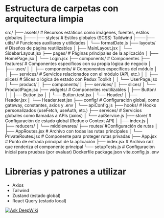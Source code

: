 # Estructura de carpetas con arquitectura limpia

src/
├── assets/          # Recursos estáticos como imágenes, fuentes, estilos globales
├───├── styles/          # Estilos globales (SCSS) Taildwind
├───├── utils/           # Funciones auxiliares y utilidades
│         └── formatDate.js
├── layouts/         # Diseños de página reutilizables
│   ├── MainLayout.jsx
│   └── SidebarLayout.jsx
├── pages/           # Páginas principales de la aplicación
│   ├── HomePage.jsx
│   └── Login.jsx
├── components/      # Componentes 
    ├── features/        # Componentes específicos con su propia lógica de negocio
    │   ├── user/
    │   │   ├── components/       # Componentes específicos del módulo
    │   │   ├── services/         # Servicios relacionados con el módulo (API, etc.)
    │   │   ├── slices/           # Slices o lógica de estado con Redux Toolkit
    │   │   └── UserPage.jsx
    │   └── product/
    │       ├── components/
    │       ├── services/
    │       ├── slices/
    │       └── ProductPage.jsx
    ├── widgets/     # Componentes reutilizables
    │   ├── Button/
    │   │   ├── Button.jsx
    │   │   └── Button.test.jsx
    │   └── Header/
    │       ├── Header.jsx
    │       └── Header.test.jsx
├── config/          #  Configuración global, como gateway, constantes, axios y .env
│   └── apiConfig.js
├── hooks/           # Hooks personalizados (useFetch, useAuth, etc.)
├── services/        # Servicios globales como llamadas a APIs (axios)
│   └── apiService.js
├── store/           # Configuración de estado global (Redux o Context API)
│   ├── index.js
│   ├── reducers/
│   └── middlewares/
├── routes/             #Configuración de rutas
│   ├── AppRoutes.jsx    # Archivo con todas las rutas principales
│   └── PrivateRoutes.jsx # Componente para proteger rutas privadas
├── App.jsx          # Punto de entrada principal de la aplicación
├── index.jsx        # Archivo raíz que renderiza el componente principal
└── setupTests.js    # Configuración inicial para pruebas (por evaluar)
Dockerfile
package.json
vite.config.js
.env


# Librerías y patrones a utilizar

* Axios
* Tailwind
* Zustand (estado global)
* React Query (estado local)

<a href="https://deepwiki.com/AtanacioMontano/proyecto_react_wiki"><img src="https://deepwiki.com/badge.svg" alt="Ask DeepWiki"></a>